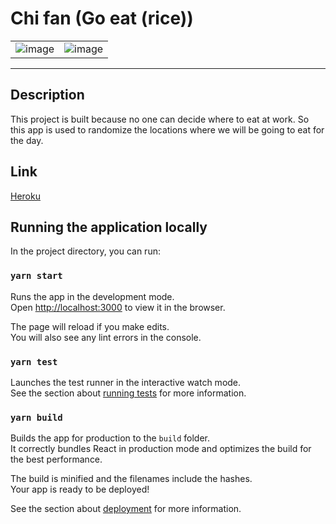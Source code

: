 # Chi fan (Go eat (rice))

|||
|---|---|
|![image](https://i.imgur.com/9T1xtjo.png)|![image](https://i.imgur.com/85AMRJV.png)|
---

## Description
This project is built because no one can decide where to eat at work. So this app is used to randomize the locations where we will be going to eat for the day. 

## Link
[Heroku](https://chifanlunchdecisionmaker.herokuapp.com/)

## Running the application locally

In the project directory, you can run:

### `yarn start`

Runs the app in the development mode.\
Open [http://localhost:3000](http://localhost:3000) to view it in the browser.

The page will reload if you make edits.\
You will also see any lint errors in the console.

### `yarn test`

Launches the test runner in the interactive watch mode.\
See the section about [running tests](https://facebook.github.io/create-react-app/docs/running-tests) for more information.

### `yarn build`

Builds the app for production to the `build` folder.\
It correctly bundles React in production mode and optimizes the build for the best performance.

The build is minified and the filenames include the hashes.\
Your app is ready to be deployed!

See the section about [deployment](https://facebook.github.io/create-react-app/docs/deployment) for more information.

